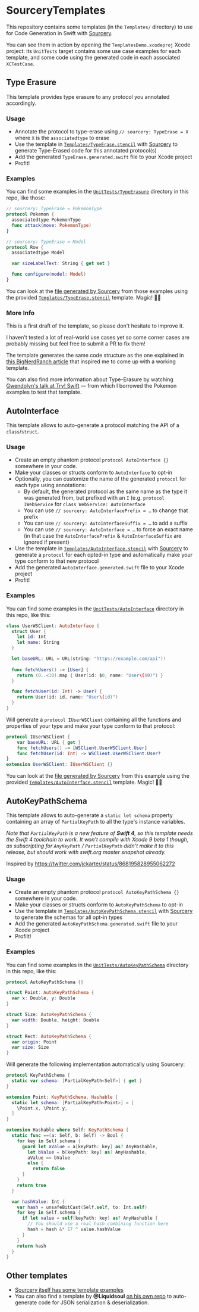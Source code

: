 # SourceryTemplates

This repository contains some templates (in the `Templates/` directory) to use for Code Generation in Swift with [Sourcery](http://github.com/krzysztofzablocki/Sourcery).

You can see them in action by opening the `TemplatesDemo.xcodeproj` Xcode project: its `UnitTests` target contains some use case examples for each template, and some code using the generated code in each associated `XCTestCase`.

## Type Erasure

This template provides type erasure to any protocol you annotated accordingly.

### Usage

* Annotate the protocol to type-erase using `// sourcery: TypeErase = X` where `X` is the `associatedtype` to erase
* Use the template in [`Templates/TypeErase.stencil`](https://github.com/AliSoftware/SourceryTemplates/blob/master/Templates/TypeErase.stencil) with [Sourcery](http://github.com/krzysztofzablocki/Sourcery) to generate Type-Erased code for this annotated protocol(s)
* Add the generated `TypeErase.generated.swift` file to your Xcode project
* Profit!

### Examples

You can find some examples in the [`UnitTests/TypeErasure`](https://github.com/AliSoftware/SourceryTemplates/tree/master/UnitTests/TypeErasure) directory in this repo, like those:

```swift
// sourcery: TypeErase = PokemonType
protocol Pokemon {
  associatedtype PokemonType
  func attack(move: PokemonType)
}
```

```swift
// sourcery: TypeErase = Model
protocol Row {
  associatedtype Model

  var sizeLabelText: String { get set }

  func configure(model: Model)
}
```

You can look at the [file generated by Sourcery](https://github.com/AliSoftware/SourceryTemplates/blob/master/TypeErasure/UnitTests/Generated/TypeErase.generated.swift) from those examples using the provided [`Templates/TypeErase.stencil`](https://github.com/AliSoftware/SourceryTemplates/blob/master/Templates/TypeErase.stencil) template. Magic! 🎩✨

### More Info

This is a first draft of the template, so please don't hesitate to improve it.

I haven't tested a lot of real-world use cases yet so some corner cases are probably missing but feel free to submit a PR to fix them!

The template generates the same code structure as the one explained in [this BigNerdRanch article](https://www.bignerdranch.com/blog/breaking-down-type-erasures-in-swift/) that inspired me to come up with a working template.

You can also find more information about Type-Erasure by watching [Gwendolyn's talk at Try! Swift](https://news.realm.io/news/tryswift-gwendolyn-weston-type-erasure/) — from which I borrowed the Pokemon examples to test that template.

## AutoInterface

This template allows to auto-generate a protocol matching the API of a `class`/`struct`.

### Usage

* Create an empty phantom protocol `protocol AutoInterface {}` somewhere in your code.
* Make your classes or structs conform to `AutoInterface` to opt-in
* Optionally, you can customize the name of the generated `protocol` for each type using annotations:
  * By default, the generated protocol as the same name as the type it was generated from, but prefixed with an `I` (e.g. `protocol IWebService` for `class WebService: AutoInterface`
  * You can use `// sourcery: AutoInterfacePrefix = …` to change that prefix
  * You can use `// sourcery: AutoInterfaceSuffix = …` to add a suffix
  * You can use `// sourcery: AutoInterface = …` to force an exact name (in that case the `AutoInterfacePrefix` & `AutoInterfaceSuffix` are ignored if present)
* Use the template in [`Templates/AutoInterface.stencil`](https://github.com/AliSoftware/SourceryTemplates/blob/master/Templates/AutoInterface.stencil) with [Sourcery](http://github.com/krzysztofzablocki/Sourcery) to generate a `protocol` for each opted-in type and automatically make your type conform to that new protocol
* Add the generated `AutoInterface.generated.swift` file to your Xcode project
* Profit!

### Examples

You can find some examples in the [`UnitTests/AutoInterface`](https://github.com/AliSoftware/SourceryTemplates/tree/master/UnitTests/AutoInterface) directory in this repo, like this:

```swift
class UserWSClient: AutoInterface {
  struct User {
    let id: Int
    let name: String
  }

  let baseURL: URL = URL(string: "https://example.com/api")!
  
  func fetchUsers() -> [User] {
    return (0..<10).map { User(id: $0, name: "User\($0)") }
  }

  func fetchUser(id: Int) -> User? {
    return User(id: id, name: "User\(id)")
  }
}
```

Will generate a `protocol IUserWSClient` containing all the functions and properties of your type and make your type conform to that protocol:

```swift
protocol IUserWSClient {
	var baseURL: URL { get }
	func fetchUsers() -> [WSClient.UserWSClient.User]
	func fetchUser(id: Int) -> WSClient.UserWSClient.User?
}
extension UserWSClient: IUserWSClient {}
```

You can look at the [file generated by Sourcery](https://github.com/AliSoftware/SourceryTemplates/blob/master/UnitTests/Generated/AutoInterface.generated.swift) from this example using the provided [`Templates/AutoInterface.stencil`](https://github.com/AliSoftware/SourceryTemplates/blob/master/Templates/AutoInterface.stencil) template. Magic! 🎩✨

## AutoKeyPathSchema

This template allows to auto-generate a `static let schema` property containing an array of `PartialKeyPath` to all the type's instance variables.

_Note that `PartialKeyPath` is a new feature of **Swift 4**, so this template needs the Swift 4 toolchain to work. It won't compile with Xcode 9 beta 1 though, as subscripting for `AnyKeyPath` / `PartialKeyPath` didn't make it to this release, but should work with swift.org master snapshot already._

Inspired by https://twitter.com/jckarter/status/868195828955062272

### Usage

* Create an empty phantom protocol `protocol AutoKeyPathSchema {}` somewhere in your code.
* Make your classes or structs conform to `AutoKeyPathSchema` to opt-in
* Use the template in [`Templates/AutoKeyPathSchema.stencil`](https://github.com/AliSoftware/SourceryTemplates/blob/master/Templates/AutoKeyPathSchema.stencil) with [Sourcery](http://github.com/krzysztofzablocki/Sourcery) to generate the schemas for all opt-in types
* Add the generated `AutoKeyPathSchema.generated.swift` file to your Xcode project
* Profilt!

### Examples

You can find some examples in the [`UnitTests/AutoKeyPathSchema`](https://github.com/AliSoftware/SourceryTemplates/tree/master/UnitTests/AutoKeyPathSchema) directory in this repo, like this:

```swift
protocol AutoKeyPathSchema {}

struct Point: AutoKeyPathSchema {
  var x: Double, y: Double
}

struct Size: AutoKeyPathSchema {
  var width: Double, height: Double
}

struct Rect: AutoKeyPathSchema {
  var origin: Point
  var size: Size
}
```

Will generate the following implementation automatically using Sourcery:

```swift
protocol KeyPathSchema {
  static var schema: [PartialKeyPath<Self>] { get }
}

extension Point: KeyPathSchema, Hashable {
  static let schema: [PartialKeyPath<Point>] = [
    \Point.x, \Point.y,
  ]
}

extension Hashable where Self: KeyPathSchema {
  static func ==(a: Self, b: Self) -> Bool {
    for key in Self.schema {
      guard let aValue = a[keyPath: key] as? AnyHashable,
        let bValue = b[keyPath: key] as? AnyHashable,
        aValue == bValue
        else {
          return false
      }
    }
    return true
  }

  var hashValue: Int {
    var hash = unsafeBitCast(Self.self, to: Int.self)
    for key in Self.schema {
      if let value = self[keyPath: key] as? AnyHashable {
        // You should use a real hash combining function here
        hash = hash &* 17 ^ value.hashValue
      }
    }
    return hash
  }
}
```

## Other templates

* [Sourcery itself has some template examples](https://github.com/krzysztofzablocki/Sourcery/tree/master/Templates)
* You can also find a template by **@Liquidsoul** [on his own repo](https://github.com/Liquidsoul/Sourcery-AutoJSONSerializable) to auto-generate code for JSON serialization & deserialization.
